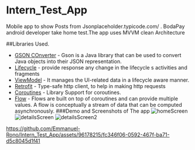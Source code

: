 # Intern_Test_App
Mobile app to show Posts from Jsonplaceholder.typicode.com/ . BodaPay android developer take home test.The app uses MVVM clean Architecture 

##Libraries Used.
- [GSON COnverter](https://github.com/square/retrofit/tree/master/retrofit-converters/gson) - Gson is a Java library that can be used to convert Java objects into their JSON representation.
 -   [Lifecycle](https://developer.android.com/topic/libraries/architecture/lifecycle) - provide response any change in the lifecycle s activities and fragments
  - [ViewModel](https://developer.android.com/topic/libraries/architecture/viewmodel) - It  manages the  UI-related data in a lifecycle aware manner.
 - [Retrofit](https://square.github.io/retrofit/) - Type-safe http client, to help in making http requests
- [Coroutines](https://github.com/Kotlin/kotlinx.coroutines) - Library Support for coroutines.
- [Flow](https://developer.android.com/kotlin/flow) - Flows are built on top of coroutines and can provide multiple values. A flow is conceptually a stream of data that can be computed asynchronously.
###Demo and Screenshots of The app
![homeScreen](https://github.com/Emmanuel-Rono/Intern_Test_App/assets/96178215/1b8c9233-3ed4-4da2-ac5f-fe5d576dc322)
![detailsScreen](https://github.com/Emmanuel-Rono/Intern_Test_App/assets/96178215/17173a1d-1ce8-45ed-9287-989024a5c53e)
![detailsScreen2](https://github.com/Emmanuel-Rono/Intern_Test_App/assets/96178215/32275fab-357a-4872-a170-09354e7c08ec)

https://github.com/Emmanuel-Rono/Intern_Test_App/assets/96178215/fc346f06-0592-467f-ba71-d5c8045d1f41

